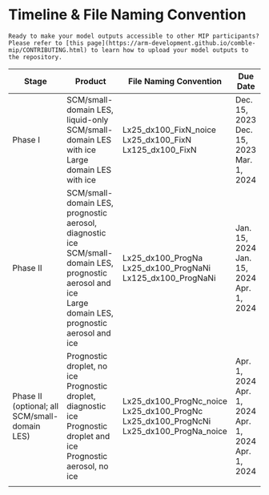 # Timeline & File Naming Convention

```{attention}
Ready to make your model outputs accessible to other MIP participants? Please refer to [this page](https://arm-development.github.io/comble-mip/CONTRIBUTING.html) to learn how to upload your model outputs to the repository.
```

| Stage                                            | Product                                                                                                                                                       | File Naming Convention                                                                          | Due Date                                                      |
|--------------------------------------------------|---------------------------------------------------------------------------------------------------------------------------------------------------------------|-------------------------------------------------------------------------------------------------|---------------------------------------------------------------|
| Phase I                                          | SCM/small-domain LES, liquid-only<br>SCM/small-domain LES with ice<br>Large domain LES with ice                                                               | Lx25_dx100_FixN_noice<br>Lx25_dx100_FixN<br>Lx125_dx100_FixN                                    | Dec. 15, 2023<br>Dec. 15, 2023<br>Mar. 1, 2024                |
| Phase II                                         | SCM/small-domain LES, prognostic aerosol, diagnostic ice<br>SCM/small-domain LES, prognostic aerosol and ice<br>Large domain LES, prognostic aerosol and ice  | Lx25_dx100_ProgNa<br>Lx25_dx100_ProgNaNi<br>Lx125_dx100_ProgNaNi                                | Jan. 15, 2024<br>Jan. 15, 2024<br>Apr. 1, 2024                |
| Phase II (optional; all SCM/small-domain LES)    | Prognostic droplet, no ice<br>Prognostic droplet, diagnostic ice<br>Prognostic droplet and ice<br>Prognostic aerosol, no ice                                  | Lx25_dx100_ProgNc_noice<br>Lx25_dx100_ProgNc<br>Lx25_dx100_ProgNcNi<br>Lx25_dx100_ProgNa_noice  | Apr. 1, 2024<br>Apr. 1, 2024<br>Apr. 1, 2024<br>Apr. 1, 2024  |
|<img width=200/>                                  |<img width=1300/>                                                                                                                                               | <img width=300/>                                                                                | <img width=300/>                                              |
